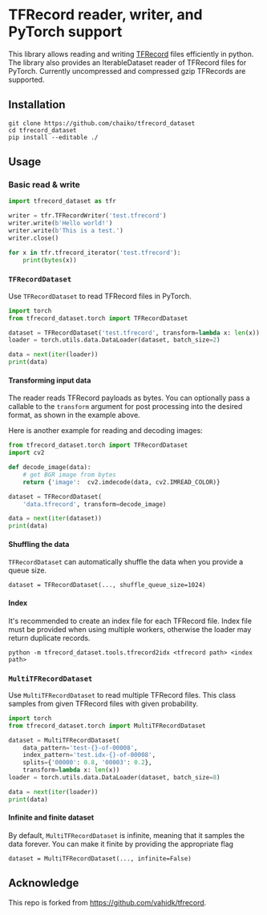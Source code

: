 # TFRecord reader, writer, and PyTorch support

This library allows reading and writing [TFRecord](https://www.tensorflow.org/tutorials/load_data/tfrecord#tfrecords_format_details) files efficiently in python. The library also provides an IterableDataset reader of TFRecord files for PyTorch. Currently uncompressed and compressed gzip TFRecords are supported.

## Installation

<!--
```pip3 install tfrecord```
-->

```shell
git clone https://github.com/chaiko/tfrecord_dataset
cd tfrecord_dataset
pip install --editable ./
```

## Usage

### Basic read & write

```python
import tfrecord_dataset as tfr

writer = tfr.TFRecordWriter('test.tfrecord')
writer.write(b'Hello world!')
writer.write(b'This is a test.')
writer.close()

for x in tfr.tfrecord_iterator('test.tfrecord'):
    print(bytes(x))
```

### `TFRecordDataset`

Use `TFRecordDataset` to read TFRecord files in PyTorch.

```python
import torch
from tfrecord_dataset.torch import TFRecordDataset

dataset = TFRecordDataset('test.tfrecord', transform=lambda x: len(x))
loader = torch.utils.data.DataLoader(dataset, batch_size=2)

data = next(iter(loader))
print(data)
```

#### Transforming input data

The reader reads TFRecord payloads as bytes. You can optionally pass a callable
to the `transform` argument for post processing into the desired format, as
shown in the example above.

Here is another example for reading and decoding images:

```python
from tfrecord_dataset.torch import TFRecordDataset
import cv2

def decode_image(data):
    # get BGR image from bytes
    return {'image':  cv2.imdecode(data, cv2.IMREAD_COLOR)}

dataset = TFRecordDataset(
    'data.tfrecord', transform=decode_image)

data = next(iter(dataset))
print(data)
```

#### Shuffling the data

`TFRecordDataset` can automatically shuffle the data when you provide a queue size.
```
dataset = TFRecordDataset(..., shuffle_queue_size=1024)
```

#### Index

It's recommended to create an index file for each TFRecord file. Index file must be provided when using multiple workers, otherwise the loader may return duplicate records.
```
python -m tfrecord_dataset.tools.tfrecord2idx <tfrecord path> <index path>
```

### `MultiTFRecordDataset`

Use `MultiTFRecordDataset` to read multiple TFRecord files. This class samples from given TFRecord files with given probability.

```python
import torch
from tfrecord_dataset.torch import MultiTFRecordDataset

dataset = MultiTFRecordDataset(
    data_pattern='test-{}-of-00008',
    index_pattern='test.idx-{}-of-00008',
    splits={'00000': 0.8, '00003': 0.2},
    transform=lambda x: len(x))
loader = torch.utils.data.DataLoader(dataset, batch_size=8)

data = next(iter(loader))
print(data)
```

#### Infinite and finite dataset

By default, `MultiTFRecordDataset` is infinite, meaning that it samples the data forever. You can make it finite by providing the appropriate flag
```
dataset = MultiTFRecordDataset(..., infinite=False)
```

## Acknowledge

This repo is forked from https://github.com/vahidk/tfrecord.
